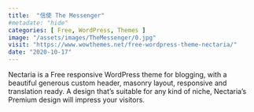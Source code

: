 ```yaml
---
title:  "信使 The Messenger"
#metadate: "hide"
categories: [ Free, WordPress, Themes ]
image: "/assets/images/TheMessenger/0.jpg"
visit: "https://www.wowthemes.net/free-wordpress-theme-nectaria/"
date: "2020-10-17"
---
```

Nectaria is a Free responsive WordPress theme for blogging, with a beautiful generous custom header, masonry layout, responsive and translation ready. A design that’s suitable for any kind of niche, Nectaria’s Premium design will impress your visitors.
